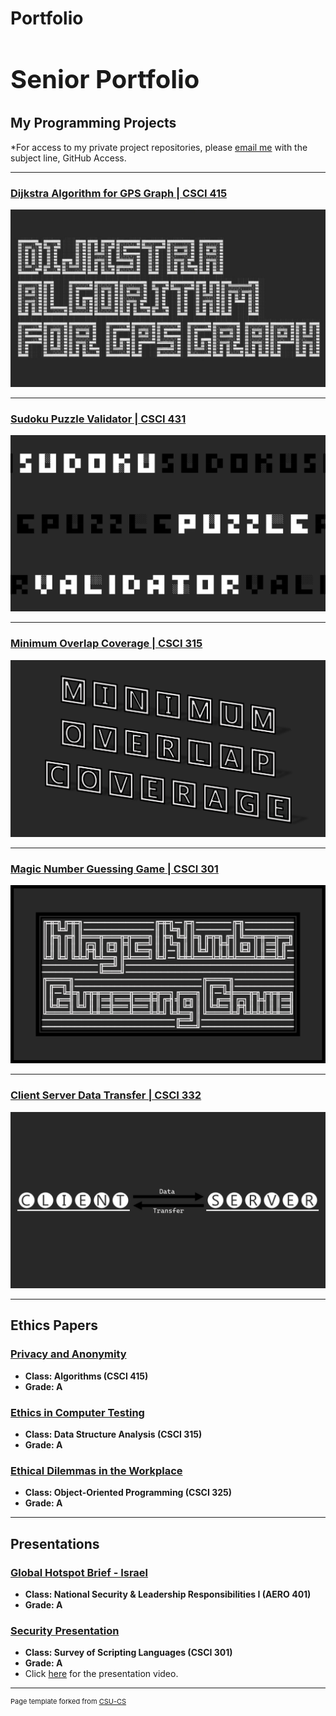 # Portfolio

<link rel="icon" type="image/x-con" href="/favicon.ico">

<h2 style="font-size: 40px" font-weight="bold">Senior Portfolio</h2>

My Programming Projects
-----------------------

*For access to my private project repositories, please [email me](mailto:mdstargel@csustudent.net?subject=GitHub%20Access) with the subject line, GitHub Access.

---
### [Dijkstra Algorithm for GPS Graph | CSCI 415](project1)

![Project 1 Thumbnail Name](images/dijkstra.jpg)

---
### [Sudoku Puzzle Validator | CSCI 431](project2)

![Project 2 Thumbnail Name](images/sudoku.jpg)

---
### [Minimum Overlap Coverage | CSCI 315](project3)

![Project 3 Thumbnail Name](images/overlap.jpg)

---
### [Magic Number Guessing Game | CSCI 301](project4)

![Project 4 Thumbnail Name](images/magic.jpg)

---
### [Client Server Data Transfer | CSCI 332](project5)

![Project 5 Thumbnail Name](images/data.jpg)

---

Ethics Papers
-------------

### [Privacy and Anonymity](/pdf/CSCI_415_Ethics_Paper.pdf)

-   **Class: Algorithms (CSCI 415)**  
-   **Grade: A**

### [Ethics in Computer Testing](/pdf/CSCI_315_Ethics_Paper.pdf)

-   **Class: Data Structure Analysis (CSCI 315)** 
-   **Grade: A**

### [Ethical Dilemmas in the Workplace](/pdf/CSCI_325_Ethics_Paper.pdf)

-   **Class: Object-Oriented Programming (CSCI 325)** 
-   **Grade: A**

---

Presentations
-------------

### [Global Hotspot Brief - Israel](/pdf/Stargel_Global_Hotspot_Brief.pdf)

- **Class: National Security & Leadership Responsibilities I (AERO 401)** 
- **Grade: A**

### [Security Presentation](/pdf/Security_Presentation.pdf)

- **Class: Survey of Scripting Languages (CSCI 301)** 
- **Grade: A**
- Click [here](https://youtu.be/fo6R2U7Mz9E) for the presentation video.

---

<p style="font-size:11px">Page template forked from <a href="https://github.com/csu-cs/csci-portfolio">CSU-CS</a></p>
<!-- Remove above link if you don't want to attributive -->
